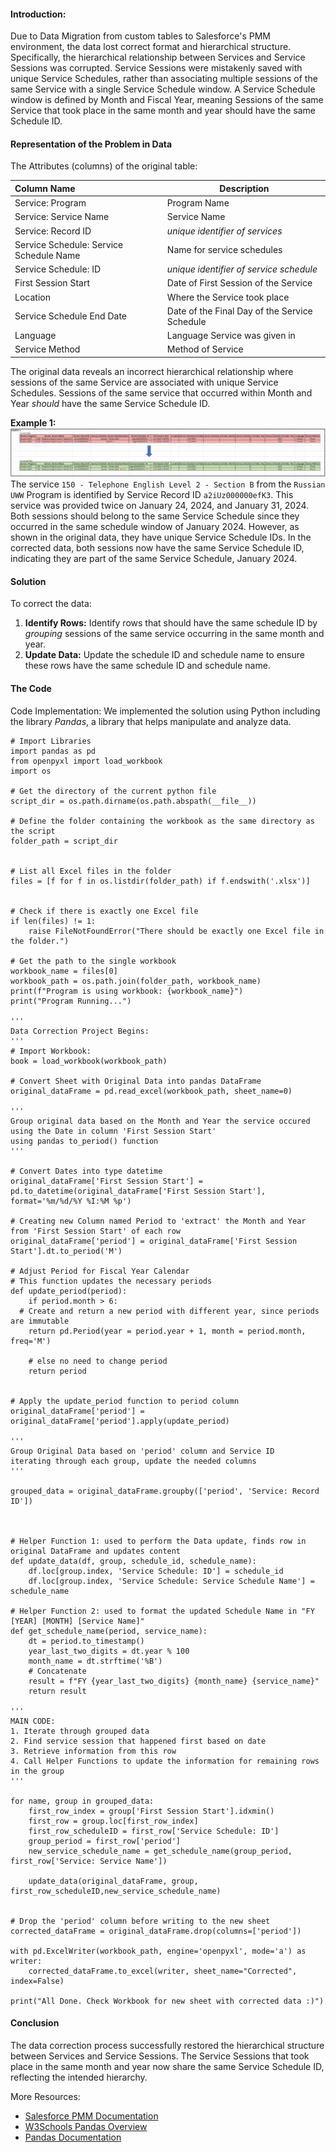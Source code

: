 #### Introduction:
Due to Data Migration from custom tables to Salesforce's PMM environment, the data lost correct format and hierarchical structure. Specifically, the hierarchical relationship between Services and Service Sessions was corrupted. Service Sessions were mistakenly saved with unique Service Schedules, rather than associating multiple sessions of the same Service with a single Service Schedule window.  A Service Schedule window is defined by Month and Fiscal Year, meaning Sessions of the same Service that took place in the same month and year should have the same Schedule ID. 

#### Representation of the Problem in Data

The Attributes (columns) of the original table:

| **Column Name**                         | **Description**                               |
| :-------------------------------------- | --------------------------------------------- |
| Service: Program                        | Program Name                                  |
| Service: Service Name                   | Service Name                                  |
| Service: Record ID                      | *unique identifier of services*               |
| Service Schedule: Service Schedule Name | Name for service schedules                    |
| Service Schedule: ID                    | *unique identifier of service schedule*       |
| First Session Start                     | Date of First Session of the Service          |
| Location                                | Where the Service  took place                 |
| Service Schedule End Date               | Date of the Final Day of the Service Schedule |
| Language                                | Language Service was given in                 |
| Service Method                          | Method of Service                             |

The original data reveals an incorrect hierarchical relationship where sessions of the same Service are associated with unique Service Schedules. Sessions of the same service that occurred within Month and Year *should* have the same Service Schedule ID.

**Example 1:**
![example1](example1.png)
The service `150 - Telephone English Level 2 - Section B` from the `Russian UWW` Program is identified by Service Record ID `a2iUz000000efK3`. This service was provided twice on January 24, 2024, and January 31, 2024. 
Both sessions should belong to the same Service Schedule since they occurred in the same schedule window of January 2024. However, as shown in the original data, they have unique Service Schedule IDs.
In the corrected data, both sessions now have the same Service Schedule ID, indicating they are part of the same Service Schedule, January 2024.  


#### Solution 
To correct the data:
1. **Identify Rows:** Identify rows that should have the same schedule ID by *grouping* sessions of the same service occurring in the same month and year.
2. **Update Data:** Update the schedule ID and schedule name to ensure these rows have the same schedule ID and schedule name.

#### The Code
Code Implementation: We implemented the solution using Python including the library *Pandas*, a library that helps manipulate and analyze data. 

```
# Import Libraries
import pandas as pd
from openpyxl import load_workbook
import os

# Get the directory of the current python file
script_dir = os.path.dirname(os.path.abspath(__file__))

# Define the folder containing the workbook as the same directory as the script
folder_path = script_dir


# List all Excel files in the folder
files = [f for f in os.listdir(folder_path) if f.endswith('.xlsx')]

  
# Check if there is exactly one Excel file
if len(files) != 1:
    raise FileNotFoundError("There should be exactly one Excel file in the folder.")
  
# Get the path to the single workbook
workbook_name = files[0]
workbook_path = os.path.join(folder_path, workbook_name)
print(f"Program is using workbook: {workbook_name}")
print("Program Running...")

'''
Data Correction Project Begins:
'''
# Import Workbook:
book = load_workbook(workbook_path)
  
# Convert Sheet with Original Data into pandas DataFrame
original_dataFrame = pd.read_excel(workbook_path, sheet_name=0)

'''
Group original data based on the Month and Year the service occured using the Date in column 'First Session Start'
using pandas to_period() function
'''

# Convert Dates into type datetime
original_dataFrame['First Session Start'] = pd.to_datetime(original_dataFrame['First Session Start'], format='%m/%d/%Y %I:%M %p')

# Creating new Column named Period to 'extract' the Month and Year from 'First Session Start' of each row
original_dataFrame['period'] = original_dataFrame['First Session Start'].dt.to_period('M')

# Adjust Period for Fiscal Year Calendar  
# This function updates the necessary periods
def update_period(period):
	if period.month > 6:
  # Create and return a new period with different year, since periods are immutable
	return pd.Period(year = period.year + 1, month = period.month, freq='M')
	
    # else no need to change period
    return period

  
# Apply the update_period function to period column
original_dataFrame['period'] = original_dataFrame['period'].apply(update_period)
  
'''
Group Original Data based on 'period' column and Service ID
iterating through each group, update the needed columns
'''

grouped_data = original_dataFrame.groupby(['period', 'Service: Record ID'])

  

# Helper Function 1: used to perform the Data update, finds row in original DataFrame and updates content
def update_data(df, group, schedule_id, schedule_name):
    df.loc[group.index, 'Service Schedule: ID'] = schedule_id
    df.loc[group.index, 'Service Schedule: Service Schedule Name'] = schedule_name

# Helper Function 2: used to format the updated Schedule Name in "FY [YEAR] [MONTH] [Service Name]"
def get_schedule_name(period, service_name):
    dt = period.to_timestamp()
    year_last_two_digits = dt.year % 100
    month_name = dt.strftime('%B')
    # Concatenate
    result = f"FY {year_last_two_digits} {month_name} {service_name}"
    return result

'''
MAIN CODE:
1. Iterate through grouped data
2. Find service session that happened first based on date
3. Retrieve information from this row
4. Call Helper Functions to update the information for remaining rows in the group
'''    

for name, group in grouped_data:
    first_row_index = group['First Session Start'].idxmin()
    first_row = group.loc[first_row_index]
    first_row_scheduleID = first_row['Service Schedule: ID']
    group_period = first_row['period']
    new_service_schedule_name = get_schedule_name(group_period, first_row['Service: Service Name'])

    update_data(original_dataFrame, group, first_row_scheduleID,new_service_schedule_name)

  
# Drop the 'period' column before writing to the new sheet
corrected_dataFrame = original_dataFrame.drop(columns=['period'])

with pd.ExcelWriter(workbook_path, engine='openpyxl', mode='a') as writer:
    corrected_dataFrame.to_excel(writer, sheet_name="Corrected", index=False)    

print("All Done. Check Workbook for new sheet with corrected data :)")

```

#### Conclusion
The data correction process successfully restored the hierarchical structure between Services and Service Sessions. The Service Sessions that took place in the same month and year now share the same Service Schedule ID, reflecting the intended hierarchy. 


More Resources:
- [Salesforce PMM Documentation](https://help.salesforce.com/s/articleView?id=sfdo.PMM_Overview.htm&type=5)
- [W3Schools Pandas Overview](https://www.w3schools.com/python/pandas/pandas_intro.asp)
- [Pandas Documentation](https://pandas.pydata.org/docs/)


